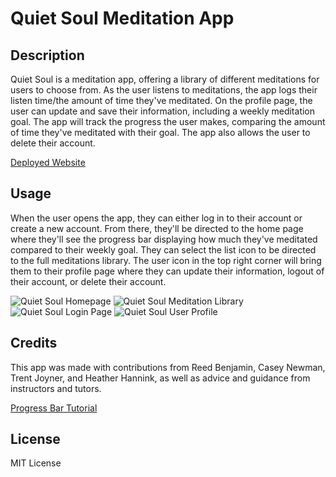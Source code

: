 # Quiet Soul Meditation App

## Description

Quiet Soul is a meditation app, offering a library of different meditations for users to choose from. As the user listens to meditations, the app logs their listen time/the amount of time they've meditated. On the profile page, the user can update and save their information, including a weekly meditation goal. The app will track the progress the user makes, comparing the amount of time they've meditated with their goal. The app also allows the user to delete their account.

[Deployed Website](https://fathomless-garden-22238-8788b79a83a2.herokuapp.com/)

## Usage

When the user opens the app, they can either log in to their account or create a new account. From there, they'll be directed to the home page where they'll see the progress bar displaying how much they've meditated compared to their weekly goal. They can select the list icon to be directed to the full meditations library. The user icon in the top right corner will bring them to their profile page where they can update their information, logout of their account, or delete their account.

![Quiet Soul Homepage](/public/images/quiet-soul-homepage.png)
![Quiet Soul Meditation Library](/public/images/quiet-soul-meditation-library.png)
![Quiet Soul Login Page](/public/images/quiet-soul-login.png)
![Quiet Soul User Profile](/public/images/quiet-soul-user-profile.png)

## Credits

This app was made with contributions from Reed Benjamin, Casey Newman, Trent Joyner, and Heather Hannink, as well as advice and guidance from instructors and tutors.

[Progress Bar Tutorial](https://www.youtube.com/watch?v=aXmNG2wie7I&t=0s)

## License

MIT License
